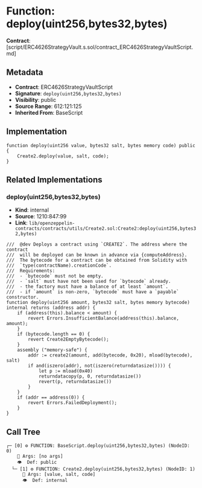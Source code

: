 # Function: deploy(uint256,bytes32,bytes)

**Contract**: [script/ERC4626StrategyVault.s.sol/contract_ERC4626StrategyVaultScript.md]

## Metadata

- **Contract**: ERC4626StrategyVaultScript
- **Signature**: `deploy(uint256,bytes32,bytes)`
- **Visibility**: public
- **Source Range**: 612:121:125
- **Inherited From**: BaseScript

## Implementation

```solidity
function deploy(uint256 value, bytes32 salt, bytes memory code) public {
    Create2.deploy(value, salt, code);
}
```

## Related Implementations

### deploy(uint256,bytes32,bytes)

- **Kind**: internal
- **Source**: 1210:847:99
- **Link**: `lib/openzeppelin-contracts/contracts/utils/Create2.sol:Create2:deploy(uint256,bytes32,bytes)`

```solidity
///  @dev Deploys a contract using `CREATE2`. The address where the contract
///  will be deployed can be known in advance via {computeAddress}.
///  The bytecode for a contract can be obtained from Solidity with
///  `type(contractName).creationCode`.
///  Requirements:
///  - `bytecode` must not be empty.
///  - `salt` must have not been used for `bytecode` already.
///  - the factory must have a balance of at least `amount`.
///  - if `amount` is non-zero, `bytecode` must have a `payable` constructor.
function deploy(uint256 amount, bytes32 salt, bytes memory bytecode) internal returns (address addr) {
    if (address(this).balance < amount) {
        revert Errors.InsufficientBalance(address(this).balance, amount);
    }
    if (bytecode.length == 0) {
        revert Create2EmptyBytecode();
    }
    assembly ("memory-safe") {
        addr := create2(amount, add(bytecode, 0x20), mload(bytecode), salt)
        if and(iszero(addr), not(iszero(returndatasize()))) {
            let p := mload(0x40)
            returndatacopy(p, 0, returndatasize())
            revert(p, returndatasize())
        }
    }
    if (addr == address(0)) {
        revert Errors.FailedDeployment();
    }
}
```

## Call Tree

```
┌─ [0] ⚙️ FUNCTION: BaseScript.deploy(uint256,bytes32,bytes) (NodeID: 0)
    💬 Args: [no args]
    👁️  Def: public
  └─ [1] ⚙️ FUNCTION: Create2.deploy(uint256,bytes32,bytes) (NodeID: 1)
      💬 Args: [value, salt, code]
      👁️  Def: internal
```
